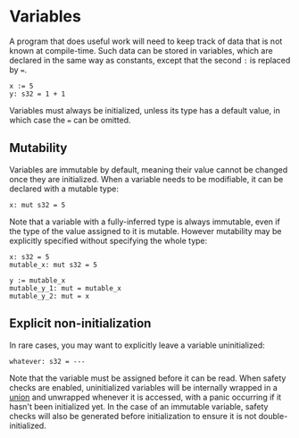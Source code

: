 # Variables
A program that does useful work will need to keep track of data that is not known at compile-time.  Such data can be stored in variables, which are declared in the same way as constants, except that the second `:` is replaced by `=`.
```foot
x := 5
y: s32 = 1 + 1
```
Variables must always be initialized, unless its type has a default value, in which case the `=` can be omitted.

## Mutability
Variables are immutable by default, meaning their value cannot be changed once they are initialized.  When a variable needs to be modifiable, it can be declared with a mutable type:
```foot
x: mut s32 = 5
```

Note that a variable with a fully-inferred type is always immutable, even if the type of the value assigned to it is mutable.  However mutability may be explicitly specified without specifying the whole type:
```foot
x: s32 = 5
mutable_x: mut s32 = 5

y := mutable_x
mutable_y_1: mut = mutable_x
mutable_y_2: mut = x
```

## Explicit non-initialization
In rare cases, you may want to explicitly leave a variable uninitialized:
```foot
whatever: s32 = ---
```
Note that the variable must be assigned before it can be read.  When safety checks are enabled, uninitialized variables will be internally wrapped in a [union](../unions/index) and unwrapped whenever it is accessed, with a panic occurring if it hasn't been initialized yet.  In the case of an immutable variable, safety checks will also be generated before initialization to ensure it is not double-initialized.